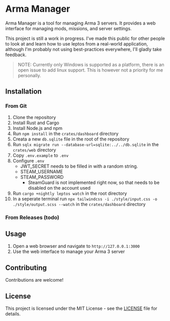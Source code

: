 # Arma Manager

Arma Manager is a tool for managing Arma 3 servers. It provides a web interface
for managing mods, missions, and server settings.

This project is still a work in progress. I've made this public for other people
to look at and learn how to use leptos from a real-world application, although
I'm probably not using best-practices everywhere, I'll gladly take feedback.

> NOTE: Currently only Windows is supported as a platform, there is an open
> issue to add linux support. This is however not a priority for me personally.

## Installation

### From Git

1. Clone the repository
2. Install Rust and Cargo
3. Install Node.js and npm
4. Run `npm install` in the `crates/dashboard` directory
5. Creata a new `db.sqlite` file in the root of the repository
6. Run `sqlx migrate run --database-url=sqlite:../../db.sqlite` in the
   `crates/web` directory
7. Copy `.env.example` to `.env`
8. Configure `.env`
   - JWT_SECRET needs to be filled in with a random string.
   - STEAM_USERNAME
   - STEAM_PASSWORD
     - SteamGuard is not implemented right now, so that needs to be disabled on
       the account used
9. Run `cargo +nightly leptos watch` in the root directory
10. In a seperate terminal run
    `npx tailwindcss -i ./style/input.css -o ./style/output.scss --watch` in the
    `crates/dashboard` directory

### From Releases (todo)

## Usage

1. Open a web browser and navigate to `http://127.0.0.1:3000`
2. Use the web interface to manage your Arma 3 server

## Contributing

Contributions are welcome!

## License

This project is licensed under the MIT License - see the [LICENSE](LICENSE) file
for details.
